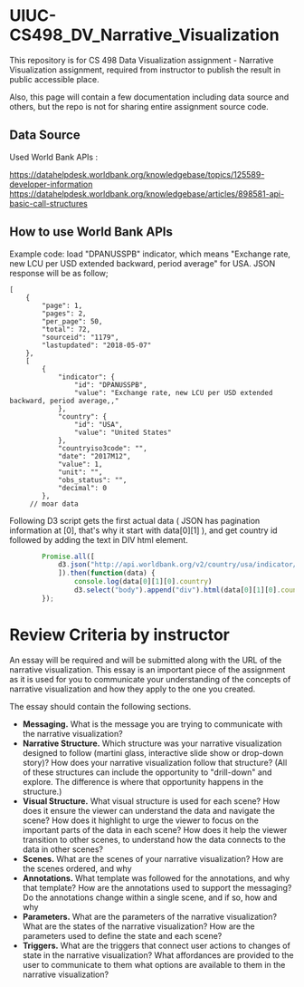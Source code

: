 # UIUC-CS498_DV_Narrative_Visualization

This repository is for CS 498 Data Visualization assignment - Narrative Visualization assignment, required from instructor to publish the result in public accessible place. 

Also, this page will contain a few documentation including data source and others, but the repo is not for sharing entire assignment source code. 

## Data Source

Used World Bank APIs : 

https://datahelpdesk.worldbank.org/knowledgebase/topics/125589-developer-information
https://datahelpdesk.worldbank.org/knowledgebase/articles/898581-api-basic-call-structures

## How to use World Bank APIs

Example code: load "DPANUSSPB" indicator, which means "Exchange rate, new LCU per USD extended backward, period average" for USA. JSON response will be as follow;

```
[
    {
        "page": 1,
        "pages": 2,
        "per_page": 50,
        "total": 72,
        "sourceid": "1179",
        "lastupdated": "2018-05-07"
    },
    [
        {
            "indicator": {
                "id": "DPANUSSPB",
                "value": "Exchange rate, new LCU per USD extended backward, period average,,"
            },
            "country": {
                "id": "USA",
                "value": "United States"
            },
            "countryiso3code": "",
            "date": "2017M12",
            "value": 1,
            "unit": "",
            "obs_status": "",
            "decimal": 0
        },
     // moar data
```

Following D3 script gets the first actual data ( JSON has pagination information at [0], that's why it start with data[0][1] ), and get country id followed by adding the text in DIV html element.  
```javascript
        Promise.all([
            d3.json("http://api.worldbank.org/v2/country/usa/indicator/DPANUSSPB?date=2012M01:2017M12&format=json")
            ]).then(function(data) {
                console.log(data[0][1][0].country) 
                d3.select("body").append("div").html(data[0][1][0].country.id);
        });
```

# Review Criteria by instructor

An essay will be required and will be submitted along with the URL of the narrative visualization. This essay is an important piece of the assignment as it is used for you to communicate your understanding of the concepts of narrative visualization and how they apply to the one you created.

The essay should contain the following sections.

* <b>Messaging.</b> What is the message you are trying to communicate with the narrative visualization?
* <b>Narrative Structure.</b> Which structure was your narrative visualization designed to follow (martini glass, interactive slide show or drop-down story)? How does your narrative visualization follow that structure? (All of these structures can include the opportunity to "drill-down" and explore. The difference is where that opportunity happens in the structure.)
* <b>Visual Structure.</b> What visual structure is used for each scene? How does it ensure the viewer can understand the data and navigate the scene? How does it highlight to urge the viewer to focus on the important parts of the data in each scene? How does it help the viewer transition to other scenes, to understand how the data connects to the data in other scenes?
* <b>Scenes.</b> What are the scenes of your narrative visualization? How are the scenes ordered, and why
* <b>Annotations.</b> What template was followed for the annotations, and why that template? How are the annotations used to support the messaging? Do the annotations change within a single scene, and if so, how and why
* <b>Parameters.</b> What are the parameters of the narrative visualization? What are the states of the narrative visualization? How are the parameters used to define the state and each scene?
* <b>Triggers.</b> What are the triggers that connect user actions to changes of state in the narrative visualization? What affordances are provided to the user to communicate to them what options are available to them in the narrative visualization?
